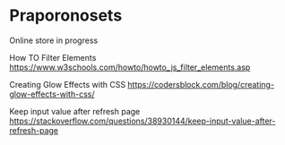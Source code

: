 # Praporonosets

Online store in progress

How TO Filter Elements https://www.w3schools.com/howto/howto_js_filter_elements.asp

Creating Glow Effects with CSS https://codersblock.com/blog/creating-glow-effects-with-css/

Keep input value after refresh page
https://stackoverflow.com/questions/38930144/keep-input-value-after-refresh-page
